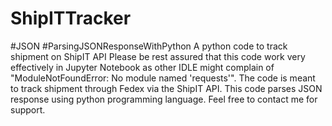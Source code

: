 # ShipITTracker
#JSON
#ParsingJSONResponseWithPython
A python code to track shipment on ShipIT API
Please be rest assured that this code work very effectively in Jupyter Notebook as other IDLE might complain of "ModuleNotFoundError: No module named 'requests'".
The code is meant to track shipment through Fedex via the ShipIT API.
This code parses JSON response using python programming language.
Feel free to contact me for support.
